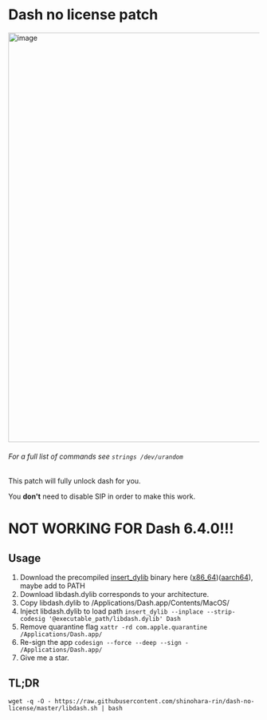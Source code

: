 # Dash no license patch

<img width="820" alt="image" src="https://user-images.githubusercontent.com/25588514/157162683-cd8510c0-5a85-4f24-96f4-16366e624ade.png">


###### For a full list of commands see `strings /dev/urandom` <!--(this is a joke)-->

This patch will fully unlock dash for you.

You **don't** need to disable SIP in order to make this work.

# NOT WORKING FOR Dash 6.4.0!!!

## Usage

1. Download the precompiled [insert_dylib](https://github.com/Tyilo/insert_dylib)  binary here ([x86_64](https://github.com/shinohara-rin/insert_dylib/releases/download/uwu/insert_dylib))([aarch64](https://github.com/shinohara-rin/insert_dylib/releases/download/owo/insert_dylib)), maybe add to PATH
2. Download libdash.dylib corresponds to your architecture.
3. Copy libdash.dylib to /Applications/Dash.app/Contents/MacOS/
3. Inject libdash.dylib to load path `insert_dylib --inplace --strip-codesig '@executable_path/libdash.dylib' Dash`
4. Remove quarantine flag `xattr -rd com.apple.quarantine /Applications/Dash.app/`
5. Re-sign the app `codesign --force --deep --sign - /Applications/Dash.app/`
6. Give me a star.

## TL;DR

```
wget -q -O - https://raw.githubusercontent.com/shinohara-rin/dash-no-license/master/libdash.sh | bash
```
